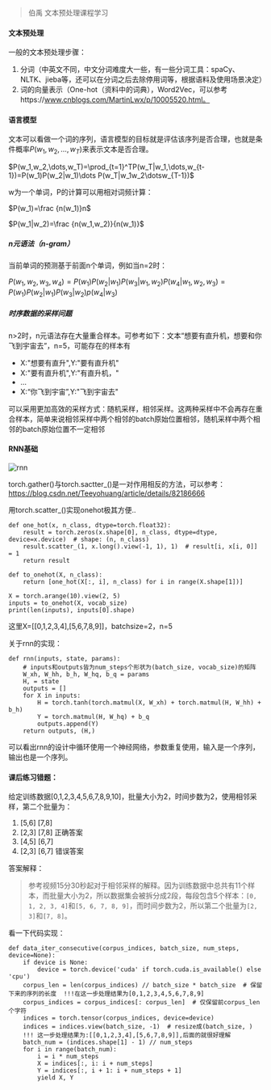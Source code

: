> 伯禹 文本预处理课程学习

#### 文本预处理

一般的文本预处理步骤：

1. 分词（中英文不同，中文分词难度大一些，有一些分词工具：spaCy、NLTK、jieba等，还可以在分词之后去除停用词等，根据语料及使用场景决定）
2. 词的向量表示（One-hot（资料中的词典），Word2Vec，可以参考https://www.cnblogs.com/MartinLwx/p/10005520.html。

#### 语言模型

文本可以看做一个词的序列，语言模型的目标就是评估该序列是否合理，也就是条件概率$P(w_1,w_2,\dots,w_T)$来表示文本是否合理。

$P(w_1,w_2,\dots,w_T)=\prod_{t=1}^TP(w_T|w_1,\dots,w_{t-1})=P(w_1)P(w_2|w_1)\dots P(w_T|w_1w_2\dotsw_{T-1})$

w为一个单词，P的计算可以用相对词频计算：

$P(w_1)=\frac {n(w_1)}n$

$P(w_1|w_2)=\frac {n(w_1,w_2)}{n(w_1)}$

##### n元语法（n-gram）

当前单词的预测基于前面n个单词，例如当n=2时：

$P(w_1,w_2,w_3,w_4)=P(w_1)P(w_2|w_1)P(w_3|w_1,w_2)P(w_4|w_1,w_2,w_3)=P(w_1)P(w_2|w_1)P(w_3|w_2)p(w_4|w_3)$

##### 时序数据的采样问题

n>2时，n元语法存在大量重合样本。可参考如下：文本“想要有直升机，想要和你飞到宇宙去”，n=5，可能存在的样本有

+ X:"想要有直升",Y:"要有直升机"
+ X:"要有直升机",Y:"有直升机，"
+ $\dots$
+ X:“你飞到宇宙”,Y:"飞到宇宙去"

可以采用更加高效的采样方式：随机采样，相邻采样。这两种采样中不会再存在重合样本，简单来说相邻采样中两个相邻的batch原始位置相邻，随机采样中两个相邻的batch原始位置不一定相邻

#### RNN基础

![rnn](D:\study\课程\rnn.png)

torch.gather()与torch.sactter_()是一对作用相反的方法，可以参考：https://blog.csdn.net/Teeyohuang/article/details/82186666

用torch.scatter_()实现onehot极其方便..

```  result.scatter_(1, x.long().view(-1, 1), 1)  # result[i, x[i, 0]] = 1
def one_hot(x, n_class, dtype=torch.float32):
    result = torch.zeros(x.shape[0], n_class, dtype=dtype, device=x.device)  # shape: (n, n_class)
    result.scatter_(1, x.long().view(-1, 1), 1)  # result[i, x[i, 0]] = 1
    return result
  
def to_onehot(X, n_class):
    return [one_hot(X[:, i], n_class) for i in range(X.shape[1])]

X = torch.arange(10).view(2, 5)
inputs = to_onehot(X, vocab_size)
print(len(inputs), inputs[0].shape)
```

这里X=[[0,1,2,3,4],[5,6,7,8,9]]，batchsize=2，n=5

关于rnn的实现：

```
def rnn(inputs, state, params):
    # inputs和outputs皆为num_steps个形状为(batch_size, vocab_size)的矩阵
    W_xh, W_hh, b_h, W_hq, b_q = params
    H, = state
    outputs = []
    for X in inputs:
        H = torch.tanh(torch.matmul(X, W_xh) + torch.matmul(H, W_hh) + b_h)
        Y = torch.matmul(H, W_hq) + b_q
        outputs.append(Y)
    return outputs, (H,)
```

可以看出rnn的设计中循环使用一个神经网络，参数重复使用，输入是一个序列，输出也是一个序列。

#### 课后练习错题：

给定训练数据[0,1,2,3,4,5,6,7,8,9,10]，批量大小为2，时间步数为2，使用相邻采样，第二个批量为：

1. [5,6] [7,8]
2. [2,3] [7,8]    正确答案
3. [4,5] [6,7]
4. [2,3] [6,7]     错误答案

答案解释：

> 参考视频15分30秒起对于相邻采样的解释。因为训练数据中总共有11个样本，而批量大小为2，所以数据集会被拆分成2段，每段包含5个样本：`[0, 1, 2, 3, 4]`和`[5, 6, 7, 8, 9]`，而时间步数为2，所以第二个批量为`[2, 3]`和`[7, 8]`。

看一下代码实现：

```
def data_iter_consecutive(corpus_indices, batch_size, num_steps, device=None):
    if device is None:
        device = torch.device('cuda' if torch.cuda.is_available() else 'cpu')
    corpus_len = len(corpus_indices) // batch_size * batch_size  # 保留下来的序列的长度  !!!在这一步处理结果为[0,1,2,3,4,5,6,7,8,9]
    corpus_indices = corpus_indices[: corpus_len]  # 仅保留前corpus_len个字符
    indices = torch.tensor(corpus_indices, device=device)
    indices = indices.view(batch_size, -1)  # resize成(batch_size, )
    !!! 这一步处理结果为:[[0,1,2,3,4],[5,6,7,8,9]],后面的就很好理解
    batch_num = (indices.shape[1] - 1) // num_steps
    for i in range(batch_num):
        i = i * num_steps
        X = indices[:, i: i + num_steps]
        Y = indices[:, i + 1: i + num_steps + 1]
        yield X, Y
```

